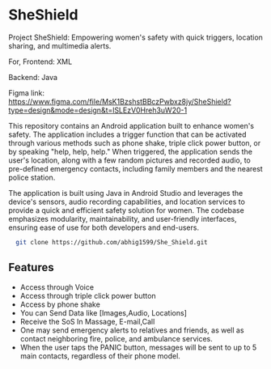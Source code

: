 # SheShield

Project SheShield: Empowering women's safety with quick triggers, location sharing, and multimedia alerts.

For, 
Frontend: XML 

Backend: Java 

Figma link: https://www.figma.com/file/MsK1BzshstBBczPwbxz8jy/SheShield?type=design&mode=design&t=lSLEzV0Hreh3uW20-1


This repository contains an Android application built to enhance women's safety. The application includes a trigger function that can be activated through various methods such as phone shake, triple click power button, or by speaking "help, help, help." When triggered, the application sends the user's location, along with a few random pictures and recorded audio, to pre-defined emergency contacts, including family members and the nearest police station.

The application is built using Java in Android Studio and leverages the device's sensors, audio recording capabilities, and location services to provide a quick and efficient safety solution for women. The codebase emphasizes modularity, maintainability, and user-friendly interfaces, ensuring ease of use for both developers and end-users.
```bash
  git clone https://github.com/abhig1599/She_Shield.git
```

## Features

- Access through Voice
- Access through triple click power button
- Access by phone shake
- You can Send Data like [Images,Audio, Locations]
- Receive the SoS In Massage, E-mail,Call
- One may send emergency alerts to relatives and friends, as well as contact neighboring fire, police, and ambulance services.
- When the user taps the PANIC button, messages will be sent to up to 5 main contacts, regardless of their phone model.

